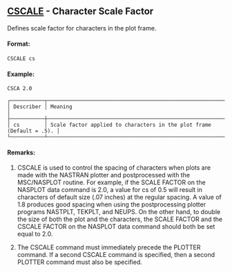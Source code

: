 ## [CSCALE](https://help.hexagonmi.com/bundle/MSC_Nastran_2022.4/page/Nastran_Combined_Book/qrg/casecontrol4b/TOC.CSCALE1.xhtml) - Character Scale Factor

Defines scale factor for characters in the plot frame.

#### Format:

```nastran
CSCALE cs
```

#### Example:

```nastran
CSCA 2.0
```

```text
┌───────────┬──────────────────────────────────────────────────────────────────────┐
│ Describer │ Meaning                                                              │
├───────────┼──────────────────────────────────────────────────────────────────────┤
│ cs        │ Scale factor applied to characters in the plot frame (Default = .5). │
└───────────┴──────────────────────────────────────────────────────────────────────┘
```

#### Remarks:

1. CSCALE is used to control the spacing of characters when plots are made with the NASTRAN plotter and postprocessed with the MSC/NASPLOT routine. For example, if the SCALE FACTOR on the NASPLOT data command is 2.0, a value for cs of 0.5 will result in characters of default size (.07 inches) at the regular spacing. A value of 1.8 produces good spacing when using the postprocessing plotter programs NASTPLT, TEKPLT, and NEUPS. On the other hand, to double the size of both the plot and the characters, the SCALE FACTOR and the CSCALE FACTOR on the NASPLOT data command should both be set equal to 2.0.

2. The CSCALE command must immediately precede the PLOTTER command. If a second CSCALE command is specified, then a second PLOTTER command must also be specified.
